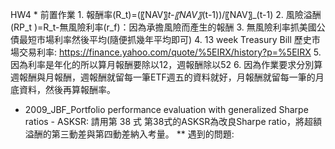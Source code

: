 HW4
	* 前置作業
	1. 報酬率(R_t)=(〖NAV〗_t-〖NAV〗_(t-1))/〖NAV〗_(t-1) 
	2. 風險溢酬(RP_t )=R_t-無風險利率(r_f)：因為承擔風險而產生的報酬
	3. 無風險利率抓美國公債最短市場利率然後平均(隨便抓幾年平均即可)
	4. 13 week Treasury Bill 歷史市場交易利率: https://finance.yahoo.com/quote/%5EIRX/history?p=%5EIRX
	5. 因為利率是年化的所以算月報酬要除以12，週報酬除以52
	6. 因為作業要求分別算週報酬與月報酬，週報酬就留每一筆ETF週五的資料就好，月報酬就留每一筆的月底資料，然後再算報酬率。
  
  * 2009_JBF_Portfolio performance evaluation with generalized Sharpe ratios - ASKSR: 請用第 38 式
  第38式的ASKSR為改良Sharpe ratio，將超額溢酬的第三動差與第四動差納入考量。
  ** 遇到的問題:
